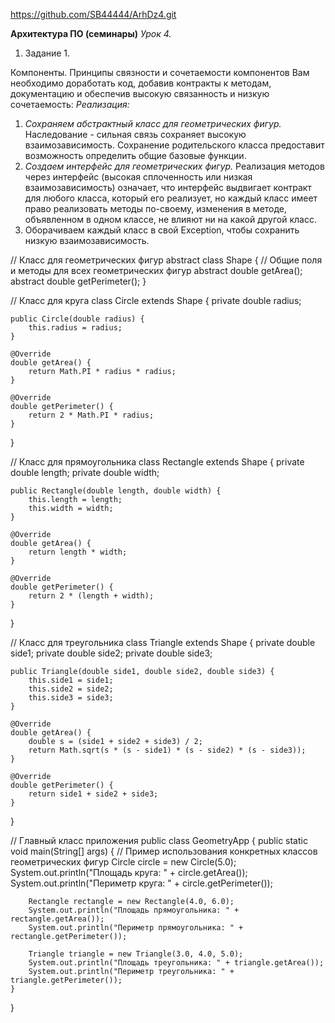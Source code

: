 https://github.com/SB44444/ArhDz4.git

**Архитектура ПО (семинары)**
*Урок 4.*
1. Задание 1.

Компоненты. Принципы связности и сочетаемости компонентов
Вам необходимо доработать код, добавив контракты к методам, документацию и обеспечив высокую связанность и низкую сочетаемость:
*Реализация:*
 1. *Сохраняем абстрактный класс для геометрических фигур.* 
Наследование - сильная связь сохраняет высокую взаимозависимость.
Сохранение родительского класса предоставит возможность определить общие базовые функции.
 2. *Создаем интерфейс для геометрических фигур.*
Реализация методов через интерфейс (высокая сплоченность или низкая взаимозависимость)
означает, что интерфейс выдвигает контракт для любого класса, который его реализует,
но каждый класс имеет право реализовать методы по-своему, изменения в методе, объявленном в одном классе, 
не влияют ни на какой другой класс.
 3.  Оборачиваем каждый класс в свой Exception, чтобы сохранить низкую взаимозависимость.

// Класс для геометрических фигур
abstract class Shape {
    // Общие поля и методы для всех геометрических фигур
    abstract double getArea();
    abstract double getPerimeter();
}

// Класс для круга
class Circle extends Shape {
    private double radius;

    public Circle(double radius) {
        this.radius = radius;
    }

    @Override
    double getArea() {
        return Math.PI * radius * radius;
    }

    @Override
    double getPerimeter() {
        return 2 * Math.PI * radius;
    }
}

// Класс для прямоугольника
class Rectangle extends Shape {
    private double length;
    private double width;

    public Rectangle(double length, double width) {
        this.length = length;
        this.width = width;
    }

    @Override
    double getArea() {
        return length * width;
    }

    @Override
    double getPerimeter() {
        return 2 * (length + width);
    }
}

// Класс для треугольника
class Triangle extends Shape {
    private double side1;
    private double side2;
    private double side3;

    public Triangle(double side1, double side2, double side3) {
        this.side1 = side1;
        this.side2 = side2;
        this.side3 = side3;
    }

    @Override
    double getArea() {
        double s = (side1 + side2 + side3) / 2;
        return Math.sqrt(s * (s - side1) * (s - side2) * (s - side3));
    }

    @Override
    double getPerimeter() {
        return side1 + side2 + side3;
    }
}

// Главный класс приложения
public class GeometryApp {
    public static void main(String[] args) {
        // Пример использования конкретных классов геометрических фигур
        Circle circle = new Circle(5.0);
        System.out.println("Площадь круга: " + circle.getArea());
        System.out.println("Периметр круга: " + circle.getPerimeter());

        Rectangle rectangle = new Rectangle(4.0, 6.0);
        System.out.println("Площадь прямоугольника: " + rectangle.getArea());
        System.out.println("Периметр прямоугольника: " + rectangle.getPerimeter());

        Triangle triangle = new Triangle(3.0, 4.0, 5.0);
        System.out.println("Площадь треугольника: " + triangle.getArea());
        System.out.println("Периметр треугольника: " + triangle.getPerimeter());
    }
}
